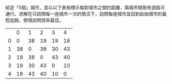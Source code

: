 給定「5個」城市，並以以下表格標示每對城市之間的距離，兩城市間皆有道路可通行。求解在只訪問每一座城市一次的情況下，訪問每座城市並回到起始城市的最短迴路，使得訪問效率最佳。

<table>
  <tr>
    <td></td>
    <td>0</td>
    <td>1</td>
    <td>2</td>
    <td>3</td>
    <td>4</td>
  </tr>
  
  <tr>
    <td>0</td>
    <td>0</td>
    <td>38</td>
    <td>19</td>
    <td>19</td>
    <td>18</td>
  </tr>
  
  <tr>
    <td>1</td>
    <td>38</td>
    <td>0</td>
    <td>38</td>
    <td>30</td>
    <td>43</td>
  </tr>
  
  <tr>
    <td>2</td>
    <td>19</td>
    <td>38</td>
    <td>0</td>
    <td>43</td>
    <td>40</td>
  </tr>
  
  <tr>
    <td>3</td>
    <td>19</td>
    <td>30</td>
    <td>43</td>
    <td>0</td>
    <td>10</td>
  </tr>
  
  <tr>
    <td>4</td>
    <td>18</td>
    <td>43</td>
    <td>40</td>
    <td>10</td>
    <td>0</td>
  </tr>
</table>
